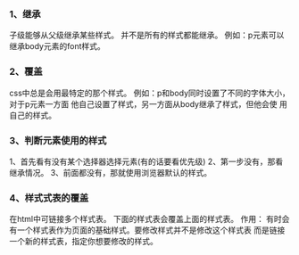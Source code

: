 ### 1、继承

子级能够从父级继承某些样式。 并不是所有的样式都能继承。 例如：p元素可以继承body元素的font样式。

### 2、覆盖

css中总是会用最特定的那个样式。
例如：p和body同时设置了不同的字体大小，对于p元素一方面 他自己设置了样式，另一方面从body继承了样式，但他会使 用自己的样式。

### 3、判断元素使用的样式

1、首先看有没有某个选择器选择元素(有的话要看优先级)
2、第一步没有，那看继承情况。
3、前面都没有，那就使用浏览器默认的样式。

### 4、样式式表的覆盖

在html中可链接多个样式表。
下面的样式表会覆盖上面的样式表。
作用： 有时会有一个样式表作为页面的基础样式。要修改样式并不是修改这个样式表 而是链接一个新的样式表，指定你想要修改的样式。